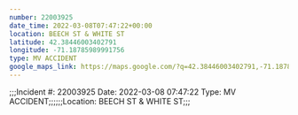 ```yaml
---
number: 22003925
date_time: 2022-03-08T07:47:22+00:00
location: BEECH ST & WHITE ST
latitude: 42.38446003402791
longitude: -71.18785989991756
type: MV ACCIDENT
google_maps_link: https://maps.google.com/?q=42.38446003402791,-71.18785989991756
---
```


;;;Incident #: 22003925  Date: 2022-03-08 07:47:22   Type: MV ACCIDENT;;;;;;Location: BEECH ST & WHITE ST;;;
